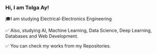 ### Hi, I am Tolga Ay!

:mortar_board:I am studying Electrical-Electronics Engineering

:white_check_mark: Also, studying AI, Machine Learning, Data Science, Deep Learning, Databases and Web Development.

:white_check_mark: You can check my works from my Repositories.

